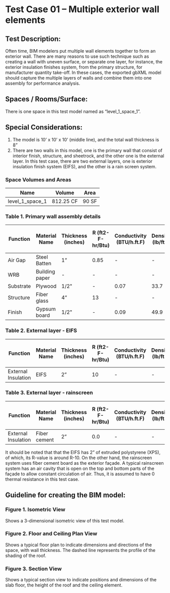 # Test Case 01 – Multiple exterior wall elements
## Test Description:
Often time, BIM modelers put multiple wall elements together to form an exterior wall. There are many reasons to use such technique such as creating a wall with uneven surface, or separate one layer, for instance, the exterior insulation finishes system, from the primary structure, for manufacturer quantity take-off. In these cases, the exported gbXML model should capture the multiple layers of walls and combine them into one assembly for performance analysis.
## Spaces / Rooms/Surface:
There is one space in this test model named as “level_1_space_1”.
## Special Considerations:
1.	The model is 10’ x 10’ x 10’ (middle line), and the total wall thickness is 8”
2.	There are two walls in this model, one is the primary wall that consist of interior finish, structure, and sheetrock, and the other one is the external layer. In this test case, there are two external layers, one is exterior insulation finish system (EIFS), and the other is a rain screen system.
### Space Volumes and Areas
| Name            | Volume    | Area  |
|-----------------|-----------|-------|
| level_1_space_1 | 812.25 CF | 90 SF |
### Table 1. Primary wall assembly details

|     Function     |     Material   Name     |     Thickness   (inches)    |     R   (ft2-F-hr/Btu)    |     Conductivity     (BTU/h.ft.F)    |     Density   (lb/ft3)    |     Specific   Heat (Btu/lb-F)    |
|------------------|-------------------------|-----------------------------|---------------------------|--------------------------------------|---------------------------|-----------------------------------|
|     Air   Gap    |     Steel   Batten      |     1”                      |     0.85                  |     -                                |     -                     |     -                             |
|     WRB          |     Building   paper    |     -                       |     -                     |     -                                |     -                     |     -                             |
|     Substrate    |     Plywood             |     1/2"                    |     -                     |     0.07                             |     33.7                  |     0.29                          |
|     Structure    |     Fiber   glass       |     4”                      |     13                    |     -                                |     -                     |     -                             |
|     Finish       |     Gypsum   board      |     1/2"                    |     -                     |     0.09                             |     49.9                  |     0.26                          |

### Table 2. External layer - EIFS
|     Function                 |     Material   Name    |     Thickness   (inches)    |     R   (ft2-F-hr/Btu)    |     Conductivity     (BTU/h.ft.F)    |     Density   (lb/ft3)    |     Specific   Heat (Btu/lb-F)    |
|------------------------------|------------------------|-----------------------------|---------------------------|--------------------------------------|---------------------------|-----------------------------------|
|     External   Insulation    |     EIFS               |     2”                      |     10                    |     -                                |     -                     |     -                             |
### Table 3. External layer - rainscreen
|     Function                 |     Material   Name    |     Thickness   (inches)    |     R   (ft2-F-hr/Btu)    |     Conductivity     (BTU/h.ft.F)    |     Density   (lb/ft3)    |     Specific   Heat (Btu/lb-F)    |
|------------------------------|------------------------|-----------------------------|---------------------------|--------------------------------------|---------------------------|-----------------------------------|
|     External   Insulation    |     Fiber   cement     |     2”                      |     0.0                   |     -                                |     -                     |     -                             |

It should be noted that that the EIFS has 2” of extruded polystyrene (XPS), of which, its R-value is around R-10. On the other hand, the rainscreen system uses fiber cement board as the exterior façade. A typical rainscreen system has an air cavity that is open on the top and bottom parts of the façade to allow constant circulation of air. Thus, it is assumed to have 0 thermal resistance in this test case.

## Guideline for creating the BIM model:
### Figure 1. Isometric View
Shows a 3-dimensional isometric view of this test model.
### Figure 2. Floor and Ceiling Plan View
Shows a typical floor plan to indicate dimensions and directions of the space, with wall thickness. The dashed line represents the profile of the shading of the roof.
### Figure 3. Section View
Shows a typical section view to indicate positions and dimensions of the slab floor, the height of the roof and the ceiling element.

